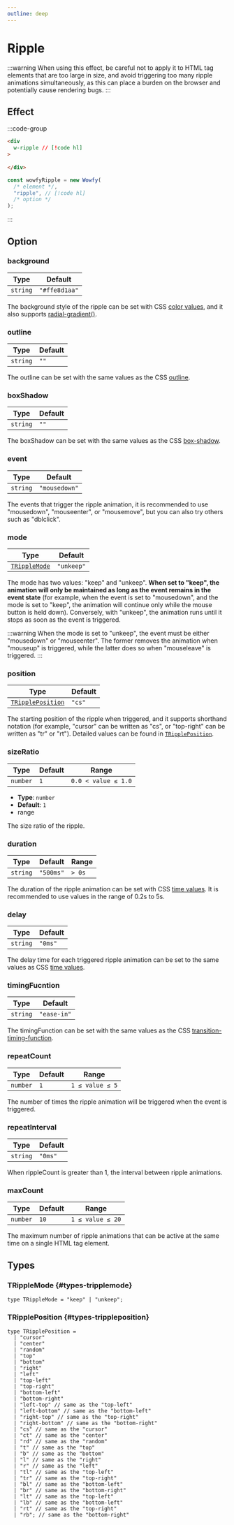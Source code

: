 ```yaml
---
outline: deep
---
```


# Ripple

:::warning
When using this effect, be careful not to apply it to HTML tag elements that are too large in size, and avoid triggering too many ripple animations simultaneously, as this can place a burden on the browser and potentially cause rendering bugs.
:::

## Effect

:::code-group
```html [HTML tag attribute]
<div
  w-ripple // [!code hl]
>
  
</div>
```

```js [Class parameter]
const wowfyRipple = new Wowfy(
  /* element */,
  "ripple", // [!code hl]
  /* option */
);
```
:::

## Option

### background

| Type     | Default       |
| -------- | ------------- |
| `string` | `"#ffe8d1aa"` |

The background style of the ripple can be set with CSS [color values](https://developer.mozilla.org/en-US/docs/Web/CSS/color_value), and it also supports [radial-gradient()](https://developer.mozilla.org/en-US/docs/Web/CSS/gradient/radial-gradient).

### outline
| Type     | Default |
| -------- | ------- |
| `string` | `""`    |

The outline can be set with the same values as the CSS [outline](https://developer.mozilla.org/en-US/docs/Web/CSS/outline).

### boxShadow
| Type     | Default |
| -------- | ------- |
| `string` | `""`    |

The boxShadow can be set with the same values as the CSS [box-shadow](https://developer.mozilla.org/zh-TW/docs/Web/CSS/box-shadow).

### event

| Type     | Default       |
| -------- | ------------- |
| `string` | `"mousedown"` |

The events that trigger the ripple animation, it is recommended to use "mousedown", "mouseenter", or "mousemove", but you can also try others such as "dblclick".

### mode

| Type     | Default |
| -------- | ------- |
| [`TRippleMode`](ripple.md#types-tripplemode) | `"unkeep"` |

The mode has two values: "keep" and "unkeep". **When set to "keep", the animation will only be maintained as long as the event remains in the event state** (for example, when the event is set to "mousedown", and the mode is set to "keep", the animation will continue only while the mouse button is held down). Conversely, with "unkeep", the animation runs until it stops as soon as the event is triggered.

:::warning
When the mode is set to "unkeep", the event must be either "mousedown" or "mouseenter". The former removes the animation when "mouseup" is triggered, while the latter does so when "mouseleave" is triggered.
:::

### position

| Type     | Default |
| -------- | ------- |
| [`TRipplePosition`](ripple.md#types-trippleposition) | `"cs"` |

The starting position of the ripple when triggered, and it supports shorthand notation (for example, "cursor" can be written as "cs", or "top-right" can be written as "tr" or "rt"). Detailed values can be found in [`TRipplePosition`](ripple.md#types-trippleposition).

### sizeRatio

| Type     | Default | Range  |
| -------- | ------- | ------ |
| `number` | `1`     | `0.0 < value ≤ 1.0` |

- **Type**: `number`
- **Default**: `1`
- range

The size ratio of the ripple.

### duration

| Type     | Default   | Range  |
| -------- | --------- | ------ |
| `string` | `"500ms"` | `> 0s` |

The duration of the ripple animation can be set with CSS [time values](https://developer.mozilla.org/en-US/docs/Web/CSS/time).
It is recommended to use values in the range of 0.2s to 5s.

### delay

| Type     | Default |
| -------- | ------- |
| `string` | `"0ms"` |

The delay time for each triggered ripple animation can be set to the same values as CSS [time values](https://developer.mozilla.org/en-US/docs/Web/CSS/time).

### timingFucntion

| Type     | Default     |
| -------- | ----------- |
| `string` | `"ease-in"` |

The timingFunction can be set with the same values as the CSS [transition-timing-function](https://developer.mozilla.org/en-US/docs/Web/CSS/transition-timing-function).

### repeatCount
| Type     | Default | Range  |
| -------- | ------- | ------ |
| `number` | `1`     | `1 ≤ value ≤ 5` |

The number of times the ripple animation will be triggered when the event is triggered.

### repeatInterval
| Type     | Default |
| -------- | ------- |
| `string` | `"0ms"` |

When rippleCount is greater than 1, the interval between ripple animations.

### maxCount
| Type     | Default | Range  |
| -------- | ------- | ------ |
| `number` | `10`    | `1 ≤ value ≤ 20` |

The maximum number of ripple animations that can be active at the same time on a single HTML tag element.

## Types

### TRippleMode {#types-tripplemode}
```ts:line-numbers
type TRippleMode = "keep" | "unkeep";
```

### TRipplePosition {#types-trippleposition}
```ts:line-numbers
type TRipplePosition =
  | "cursor"
  | "center"
  | "random"
  | "top"
  | "bottom"
  | "right"
  | "left"
  | "top-left"
  | "top-right"
  | "bottom-left"
  | "bottom-right"
  | "left-top" // same as the "top-left"
  | "left-bottom" // same as the "bottom-left"
  | "right-top" // same as the "top-right"
  | "right-bottom" // same as the "bottom-right"
  | "cs" // same as the "cursor"
  | "ct" // same as the "center"
  | "rd" // same as the "random"
  | "t" // same as the "top"
  | "b" // same as the "bottom"
  | "l" // same as the "right"
  | "r" // same as the "left"
  | "tl" // same as the "top-left"
  | "tr" // same as the "top-right"
  | "bl" // same as the "bottom-left"
  | "br" // same as the "bottom-right"
  | "lt" // same as the "top-left"
  | "lb" // same as the "bottom-left"
  | "rt" // same as the "top-right"
  | "rb"; // same as the "bottom-right"
```